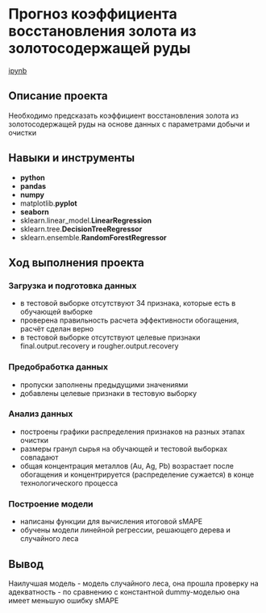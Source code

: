 # Прогноз коэффициента восстановления золота из золотосодержащей руды

[ipynb](https://github.com/mvs834/Yandex.Practicum-RUS/blob/a71ed4f6529a26665b95f65eb1ba82da2f07423b/Gold%20recovery%20prediction/Gold_recovery_prediction.ipynb)

## Описание проекта

Необходимо предсказать коэффициент восстановления золота из золотосодержащей руды на основе данных с параметрами добычи и очистки

## Навыки и инструменты

- **python**
- **pandas**
- **numpy**
- matplotlib.**pyplot**
- **seaborn**
- sklearn.linear_model.**LinearRegression**
- sklearn.tree.**DecisionTreeRegressor**
- sklearn.ensemble.**RandomForestRegressor**

## Ход выполнения проекта
### Загрузка и подготовка данных
- в тестовой выборке отсутствуют 34 признака, которые есть в обучающей выборке
- проверена правильность расчета эффективности обогащения, расчёт сделан верно
- в тестовой выборке отсутствуют целевые признаки final.output.recovery и rougher.output.recovery

### Предобработка данных
- пропуски заполнены предыдущими значениями
- добавлены целевые признаки в тестовую выборку

### Анализ данных
- построены графики распределения признаков на разных этапах очистки
- размеры гранул сырья на обучающей и тестовой выборках совпадают
- общая концентрация металлов (Au, Ag, Pb) возрастает после обогащения и концентрируется (распределение сужается) в конце технологического процесса

### Построение модели
- написаны функции для вычисления итоговой sMAPE
- обучены модели линейной регрессии, решающего дерева и случайного леса

## Вывод

Наилучшая модель - модель случайного леса, она прошла проверку на адекватность - по сравнению с константной dummy-моделью она имеет меньшую ошибку sMAPE
